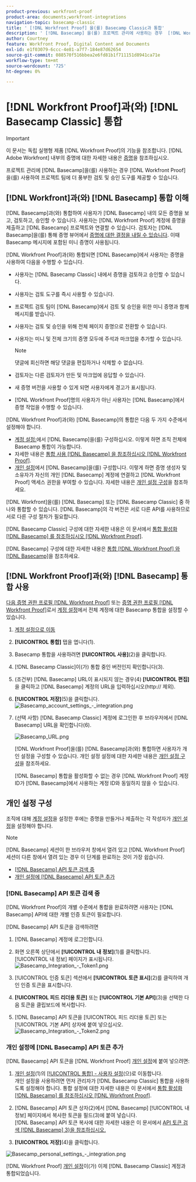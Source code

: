 ```yaml
---
product-previous: workfront-proof
product-area: documents;workfront-integrations
navigation-topic: basecamp-classic
title: ' [!DNL Workfront Proof] 을(를) Basecamp Classic과 통합'
description: ' [!DNL Basecamp] 을(를) 프로젝트 관리에 사용하는 경우  [!DNL Workfront Proof]을(를) 사용하여 프로젝트 팀에 보다 풍부한 검토 및 승인 도구를 제공할 수 있습니다.'
author: Courtney
feature: Workfront Proof, Digital Content and Documents
exl-id: e1f03079-6ccc-4e81-a7f7-184e87d62654
source-git-commit: 088570f516bbea2e6fd81b1f711151d8941ca71e
workflow-type: tm+mt
source-wordcount: '725'
ht-degree: 0%

---
```


# [!DNL Workfront Proof]과(와) [!DNL Basecamp Classic] 통합

>[!IMPORTANT]
>
>이 문서는 독립 실행형 제품 [!DNL Workfront Proof]의 기능을 참조합니다. [!DNL Adobe Workfront] 내부의 증명에 대한 자세한 내용은 [증명](../../../review-and-approve-work/proofing/proofing.md)을 참조하십시오.

프로젝트 관리에 [!DNL Basecamp]을(를) 사용하는 경우 [!DNL Workfront Proof]을(를) 사용하여 프로젝트 팀에 더 풍부한 검토 및 승인 도구를 제공할 수 있습니다.

## [!DNL Workfront]과(와) [!DNL Basecamp] 통합 이해

[!DNL Basecamp]과(와) 통합하여 사용자가 [!DNL Basecamp] 내의 모든 증명을 보고, 검토하고, 승인할 수 있습니다. 사용자는 [!DNL Workfront Proof] 계정에 증명을 제출하고 [!DNL Basecamp] 프로젝트와 연결할 수 있습니다. 검토자는 [!DNL Basecamp]을(를) 통해 증명 뷰어에서 [증명에 대한 결정을 내릴 수 있습니다](../../../review-and-approve-work/proofing/reviewing-proofs-within-workfront/make-a-decision-on-a-proof/make-decisions-on-proof.md). 이때 Basecamp 메시지에 포함된 미니 증명이 사용됩니다.

[!DNL Workfront Proof]과(와) 통합되면 [!DNL Basecamp]에서 사용자는 증명을 사용하여 다음을 수행할 수 있습니다.

* 사용자는 [!DNL Basecamp Classic] 내에서 증명을 검토하고 승인할 수 있습니다.
* 사용자는 검토 도구를 즉시 사용할 수 있습니다.
* 프로젝트 검토 팀이 [!DNL Basecamp]에서 검토 및 승인을 위한 미니 증명과 함께 메시지를 받습니다.
* 사용자는 검토 및 승인을 위해 전체 페이지 증명으로 전환할 수 있습니다.
* 사용자는 미니 및 전체 크기의 증명 모두에 주석과 마크업을 추가할 수 있습니다.

  >[!NOTE]
  >
  >댓글에 회신하면 해당 댓글을 편집하거나 삭제할 수 없습니다.

* 검토자는 다른 검토자가 만든 및 마크업에 응답할 수 있습니다.
* 새 증명 버전을 사용할 수 있게 되면 사용자에게 경고가 표시됩니다.
* [!DNL Workfront Proof]명의 사용자가 아닌 사용자는 [!DNL Basecamp]에서 증명 작업을 수행할 수 있습니다.

[!DNL Workfront Proof]과(와) [!DNL Basecamp]의 통합은 다음 두 가지 수준에서 설정해야 합니다.

* [계정 설정:](https://support.workfront.com/hc/en-us/sections/115000912147-Account-settings)에서 [!DNL Basecamp]을(를) 구성하십시오. 이렇게 하면 조직 전체에 Basecamp 통합이 가능합니다.
* 자세한 내용은 [통합 사용 [!DNL Basecamp] 을 참조하십시오 [!DNL Workfront Proof]](#enabling-the-basecamp-integration-with-workfront-proof).
* [개인 설정](https://support.workfront.com/hc/en-us/sections/115000921168-Personal-settings)에서 [!DNL Basecamp]을(를) 구성합니다. 이렇게 하면 증명 생성자 및 소유자가 자신의 개인 [!DNL Basecamp] 계정에 연결하고 [!DNL Workfront Proof] 액세스 권한을 부여할 수 있습니다. 자세한 내용은 [개인 설정 구성](#configuring-personal-settings)을 참조하세요.

[!DNL Workfront]을(를) [!DNL Basecamp] 또는 [!DNL Basecamp Classic] 중 하나와 통합할 수 있습니다. [!DNL Basecamp]의 각 버전은 서로 다른 API를 사용하므로 서로 다른 구성 절차가 필요합니다.

[!DNL Basecamp Classic] 구성에 대한 자세한 내용은 이 문서에서 [통합 활성화 [!DNL Basecamp] 를 참조하십시오 [!DNL Workfront Proof]](#enabling-the-basecamp-integration-with-workfront-proof).

[!DNL Basecamp] 구성에 대한 자세한 내용은 [통합 [!DNL Workfront Proof] 와 [!DNL Basecamp]](../../../workfront-proof/wp-integrations/basecamp/integrate-workfront-proof-with-basecamp.md)을 참조하세요.

## [!DNL Workfront Proof]과(와) [!DNL Basecamp] 통합 사용

[다음 증명 권한 프로필 [!DNL Workfront Proof]](../../../workfront-proof/wp-acct-admin/account-settings/proof-perm-profiles-in-wp.md) 또는 [증명 권한 프로필 [!DNL Workfront Proof]](../../../workfront-proof/wp-acct-admin/account-settings/proof-perm-profiles-in-wp.md)로서 [계정 설정](https://support.workfront.com/hc/en-us/sections/115000912147-Account-settings)에서 전체 계정에 대한 Basecamp 통합을 설정할 수 있습니다.

1. [계정 설정으로 이동](https://support.workfront.com/hc/en-us/sections/115000912147-Account-settings)
1. **[!UICONTROL 통합]** 탭을 엽니다(1).
1. Basecamp 통합을 사용하려면 **[!UICONTROL 사용]**(2)을 클릭합니다.
1. [!DNL Basecamp Classic]이(가) 통합 중인 버전인지 확인합니다(3).
1. (조건부) [!DNL Basecamp] URL이 표시되지 않는 경우(4) **[!UICONTROL 편집]**&#x200B;을 클릭하고 [!DNL Basecamp] 계정의 URL을 입력하십시오(http:// 제외).
1. **[!UICONTROL 저장]**(5)을 클릭합니다.\
   ![Basecamp_account_settings_-_integration.png](assets/basecamp-account-settings---integration-350x192.png)

1. (선택 사항) [!DNL Basecamp Classic] 계정에 로그인한 후 브라우저에서 [!DNL Basecamp] URL을 확인합니다(6).

   ![Basecamp_URL.png](assets/basecamp-url-350x75.png)

   [!DNL Workfront Proof]을(를) [!DNL Basecamp]과(와) 통합하면 사용자가 개인 설정을 구성할 수 있습니다. 개인 설정 설정에 대한 자세한 내용은 [개인 설정 구성](#configuring-personal-settings)을 참조하세요.

   [!DNL Basecamp] 통합을 활성화할 수 없는 경우 [!DNL Workfront Proof] 계정 ID가 [!DNL Basecamp]에서 사용하는 계정 ID와 동일하지 않을 수 있습니다.

## 개인 설정 구성

조직에 대해 [계정 설정](https://support.workfront.com/hc/en-us/sections/115000912147-Account-settings)을 설정한 후에는 증명을 만들거나 제출하는 각 작성자가 [개인 설정](https://support.workfront.com/hc/en-us/sections/115000921168-Personal-settings)을 설정해야 합니다.

>[!NOTE]
>
>[!DNL Basecamp] 세션이 한 브라우저 창에서 열려 있고 [!DNL Workfront Proof] 세션이 다른 창에서 열려 있는 경우 이 단계를 완료하는 것이 가장 쉽습니다.

* [ [!DNL Basecamp] API 토큰 검색 중](#retrieving-your-basecamp-api-token)
* [개인 설정에  [!DNL Basecamp] API 토큰 추가](#adding-your-basecamp-api-token-to-your-personal-settings)

### [!DNL Basecamp] API 토큰 검색 중

[!DNL Workfront Proof]의 개별 수준에서 통합을 완료하려면 사용자는 [!DNL Basecamp] API에 대한 개별 인증 토큰이 필요합니다.

[!DNL Basecamp] API 토큰을 검색하려면

1. [!DNL Basecamp] 계정에 로그인합니다.
1. 화면 오른쪽 상단에서 **[!UICONTROL 내 정보]**(1)를 클릭합니다.\
   [!UICONTROL 내 정보] 페이지가 표시됩니다.\
   ![Basecamp_Integration_-_Token1.png](assets/basecamp-integration---token1-350x334.png)

1. [!UICONTROL 인증 토큰] 섹션에서 **[!UICONTROL 토큰 표시]**(2)를 클릭하여 개인 인증 토큰을 표시합니다.
1. **[!UICONTROL 피드 리더용 토큰]** 또는 **[!UICONTROL 기본 API]**(3)을 선택한 다음 토큰을 클립보드에 복사합니다.

1. [!DNL Basecamp] API 토큰을 [!UICONTROL 피드 리더용 토큰] 또는 [!UICONTROL 기본 API] 상자에 붙여 넣으십시오.\
   ![Basecamp_Integration_-_Token2.png](assets/basecamp-integration---token2-350x178.png)

### 개인 설정에 [!DNL Basecamp] API 토큰 추가

[!DNL Basecamp] API 토큰을 [!DNL Workfront Proof] [개인 설정](https://support.workfront.com/hc/en-us/sections/115000921168-Personal-settings)에 붙여 넣으려면:

1. [개인 설정](https://support.workfront.com/hc/en-us/sections/115000921168-Personal-settings)(1)의 [[!UICONTROL 통합] - 사용자 설정](../../../workfront-proof/wp-getstarted/personal-settings/integrations-user-setup.md)(으)로 이동합니다.\
   개인 설정을 사용하려면 먼저 관리자가 [!DNL Basecamp Classic] 통합을 사용하도록 설정해야 합니다. 통합 설정에 대한 자세한 내용은 이 문서에서 [통합 활성화 [!DNL Basecamp] 를 참조하십시오 [!DNL Workfront Proof]](#enabling-the-basecamp-integration-with-workfront-proof).

1. [!DNL Basecamp] API 토큰 상자(2)에서 [!DNL Basecamp] [!UICONTROL 내 정보] 페이지에서 복사한 토큰을 필드(3)에 붙여 넣습니다.\
   [!DNL Basecamp] API 토큰 복사에 대한 자세한 내용은 이 문서에서 [API 토큰 검색 [!DNL Basecamp] 3}을 참조하십시오.](#retrieving-your-basecamp-api-token)

1. **[!UICONTROL 저장]**(4)을 클릭합니다.

![Basecamp_personal_settings_-_integration.png](assets/basecamp-personal-settings---integration-350x250.png)

[!DNL Workfront Proof] [개인 설정](https://support.workfront.com/hc/en-us/sections/115000921168-Personal-settings)이(가) 이제 [!DNL Basecamp Classic] 계정과 통합되었습니다.
